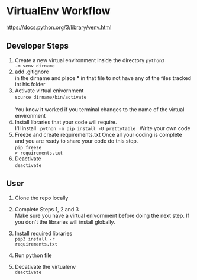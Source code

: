 # VirtualEnv Workflow
https://docs.python.org/3/library/venv.html

## Developer Steps 

1.  Create a new virtual environment inside the directory
    <code>python3 -m venv dirname</code>
2. add .gitignore <br>in the dirname and place * in that file to not have any of the files tracked int his folder    
3. Activate virtual enivornment</br>
    <code>source dirname/bin/activate </code>      
    You know it worked if you terminal changes to the name of the virtual environment
4. Install libraries that your code will require. </br>
    I'll install <code> python -m pip install -U prettytable </code>
    Write your own code
5. Freeze and create requirements.txt
    Once all your coding is complete and you are ready to share your code do this step.<br>
    <code>pip freeze > requirements.txt</code>
6. Deactivate <br>
    <code>deactivate</code>

## User

1. Clone the repo locally
2. Complete Steps 1, 2 and 3<br>
Make sure you have a virtual enivornment before doing the next step. If you don't the libraries will install globally.

3. Install required libraries <br>
<code>pip3 install -r requirements.txt</code>
4. Run python file 

5. Decativate the virtualenv <br>
<code>deactivate</code>

